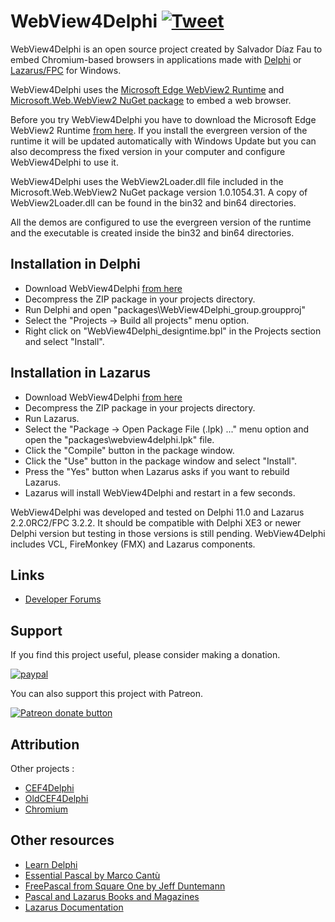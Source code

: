 # WebView4Delphi [![Tweet](https://img.shields.io/twitter/url/http/shields.io.svg?style=social)](https://twitter.com/intent/tweet?text=Use%20WebView4Delphi%20to%20embed%20Chromium-based%20browsers%20in%20your%20application&url=https://github.com/salvadordf/WebView4Delphi&via=briskbard&hashtags=WebView4Delphi,delphi,lazarus,fpc)
WebView4Delphi is an open source project created by Salvador Díaz Fau to embed Chromium-based browsers in applications made with [Delphi](https://www.embarcadero.com/products/delphi/starter) or [Lazarus/FPC](https://www.lazarus-ide.org/) for Windows.

WebView4Delphi uses the [Microsoft Edge WebView2 Runtime](https://docs.microsoft.com/en-us/microsoft-edge/webview2/) and [Microsoft.Web.WebView2 NuGet package](https://www.nuget.org/packages/Microsoft.Web.WebView2) to embed a web browser. 

Before you try WebView4Delphi you have to download the Microsoft Edge WebView2 Runtime [from here](https://developer.microsoft.com/en-us/microsoft-edge/webview2/#download-section). If you install the evergreen version of the runtime it will be updated automatically with Windows Update but you can also decompress the fixed version in your computer and configure WebView4Delphi to use it.

WebView4Delphi uses the WebView2Loader.dll file included in the Microsoft.Web.WebView2 NuGet package version 1.0.1054.31. A copy of WebView2Loader.dll can be found in the bin32 and bin64 directories.

All the demos are configured to use the evergreen version of the runtime and the executable is created inside the bin32 and bin64 directories.

## Installation in Delphi
* Download WebView4Delphi [from here](https://github.com/salvadordf/WebView4Delphi/archive/refs/heads/master.zip)
* Decompress the ZIP package in your projects directory.
* Run Delphi and open "packages\WebView4Delphi_group.groupproj"
* Select the "Projects -> Build all projects" menu option.
* Right click on "WebView4Delphi_designtime.bpl" in the Projects section and select "Install".

## Installation in Lazarus
* Download WebView4Delphi [from here](https://github.com/salvadordf/WebView4Delphi/archive/refs/heads/master.zip)
* Decompress the ZIP package in your projects directory.
* Run Lazarus.
* Select the "Package -> Open Package File (.lpk) ..." menu option and open the "packages\webview4delphi.lpk" file.
* Click the "Compile" button in the package window.
* Click the "Use" button in the package window and select "Install".
* Press the "Yes" button when Lazarus asks if you want to rebuild Lazarus.
* Lazarus will install WebView4Delphi and restart in a few seconds.

WebView4Delphi was developed and tested on Delphi 11.0 and Lazarus 2.2.0RC2/FPC 3.2.2. It should be compatible with Delphi XE3 or newer Delphi version but testing in those versions is still pending. WebView4Delphi includes VCL, FireMonkey (FMX) and Lazarus components.

## Links
* [Developer Forums](https://www.briskbard.com/forum)

## Support
If you find this project useful, please consider making a donation.

[![paypal](https://www.paypalobjects.com/en_US/i/btn/btn_donateCC_LG.gif)](https://www.paypal.com/cgi-bin/webscr?cmd=_s-xclick&hosted_button_id=FTSD2CCGXTD86)

You can also support this project with Patreon.

<a href="https://patreon.com/salvadordf"><img src="https://c5.patreon.com/external/logo/become_a_patron_button.png" alt="Patreon donate button" /></a>

## Attribution
Other projects :
* [CEF4Delphi](https://github.com/salvadordf/CEF4Delphi) 
* [OldCEF4Delphi](https://github.com/salvadordf/OldCEF4Delphi) 
* [Chromium](https://chromium.googlesource.com/chromium/src/)

## Other resources
* [Learn Delphi](https://learndelphi.org/)
* [Essential Pascal by Marco Cantù](https://www.marcocantu.com/epascal/)
* [FreePascal from Square One by Jeff Duntemann](http://www.copperwood.com/pub/FreePascalFromSquareOne.pdf)
* [Pascal and Lazarus Books and Magazines](https://wiki.freepascal.org/Pascal_and_Lazarus_Books_and_Magazines)
* [Lazarus Documentation](https://wiki.freepascal.org/Lazarus_Documentation)
